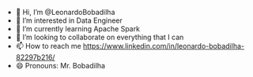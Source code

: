 - 👋 Hi, I’m @LeonardoBobadilha
- 👀 I’m interested in Data Engineer
- 🌱 I’m currently learning Apache Spark
- 💞️ I’m looking to collaborate on everything that I can
- 📫 How to reach me https://www.linkedin.com/in/leonardo-bobadilha-82297b216/
- 😄 Pronouns: Mr. Bobadilha

<!---
LeonardoBobadilha/LeonardoBobadilha is a ✨ special ✨ repository because its `README.md` (this file) appears on your GitHub profile.
You can click the Preview link to take a look at your changes.
--->
